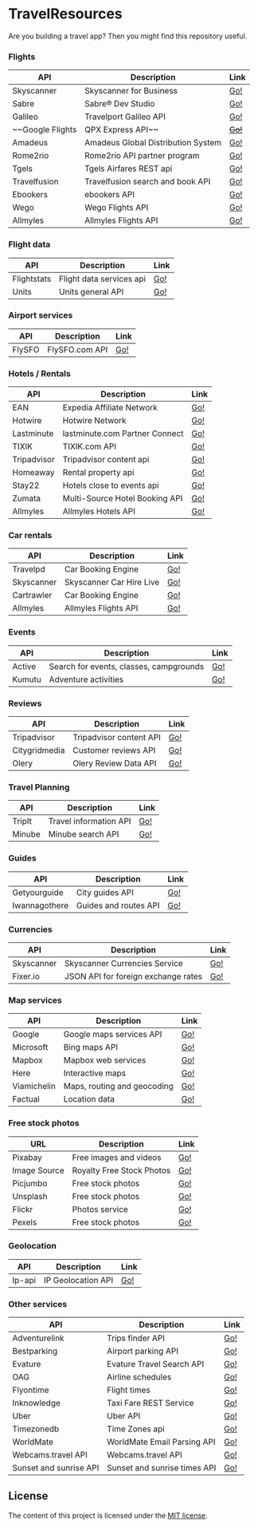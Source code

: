 # TravelResources
Are you building a travel app? Then you might find this repository useful.

### Flights

| API | Description | Link |
|---|---|---|
| Skyscanner | Skyscanner for Business | [Go!](https://partners.skyscanner.net/) |
| Sabre | Sabre® Dev Studio | [Go!](https://developer.sabre.com/docs/read/REST_APIs) |
| Galileo | Travelport Galileo API | [Go!](https://developer.travelport.com/app/developer-network/classic-apis) |
| ~~Google Flights | QPX Express API~~ | [~~Go!~~](https://developers.google.com/qpx-express/) |
| Amadeus | Amadeus Global Distribution System | [Go!](http://api.dev.amadeus.net/api/index.htm) |
| Rome2rio | Rome2rio API partner program | [Go!](https://www.rome2rio.com/documentation/) |
| Tgels | Tgels Airfares REST api | [Go!](http://www.tgels.com/tapi/) |
| Travelfusion | Travelfusion search and book API | [Go!](http://xmldocs.travelfusion.com/home/search-and-book-api) |
| Ebookers | ebookers API | [Go!](https://www.ebookers.com/p/network-affiliate) |
| Wego | Wego Flights API | [Go!](http://support.wan.travel/hc/en-us/articles/200191669) |
| Allmyles | Allmyles Flights API | [Go!](http://docs.allmyles.apiary.io/#) |

### Flight data

| API | Description | Link |
|---|---|---|
| Flightstats | Flight data services api | [Go!](https://developer.flightstats.com/api-docs/airports/v1) |
| Units | Units general API | [Go!](http://units.d8u.us) |

### Airport services

| API | Description | Link |
|---|---|---|
| FlySFO | FlySFO.com API | [Go!](http://www.flysfo.com/api-documentation) |

### Hotels / Rentals

| API | Description | Link |
|---|---|---|
| EAN | Expedia Affiliate Network | [Go!](http://developer.ean.com/) |
| Hotwire | Hotwire Network | [Go!](http://developer.hotwire.com/) |
| Lastminute | lastminute.com Partner Connect  | [Go!](http://connect.lastminute.com/Developer) |
| TIXIK | TIXIK.com API | [Go!](http://www.tixik.com/info/api/) |
| Tripadvisor | Tripadvisor content api | [Go!](https://developer-tripadvisor.com/content-api/) |
| Homeaway | Rental property api | [Go!](https://www.homeaway.com/platform/developer-api)
| Stay22 | Hotels close to events api | [Go!](https://www.stay22.com/embed)
| Zumata | Multi-Source Hotel Booking API | [Go!](https://zumata.com/travel-solutions/hotel-api/)
| Allmyles | Allmyles Hotels API | [Go!](http://docs.allmyles.apiary.io/#) |

### Car rentals

| API | Description | Link |
|---|---|---|
| Travelpd | Car Booking Engine | [Go!](http://www.travelpd.com/car-booking-engine) |
| Skyscanner | Skyscanner Car Hire Live | [Go!](http://business.skyscanner.net/portal/en-GB/Documentation/CarHireLivePricing) |
| Cartrawler | Car Booking Engine | [Go!](http://www.cartrawler.com/Cartrawler_Ajax_Booking_Engine.pdf) |
| Allmyles | Allmyles Flights API | [Go!](http://docs.allmyles.apiary.io/#) |

### Events

| API | Description | Link |
|---|---|---|
| Active | Search for events, classes, campgrounds | [Go!](http://developer.active.com/) |
| Kumutu | Adventure activities | [Go!](http://kumutu.com/api/methods) |

### Reviews

| API | Description | Link |
|---|---|---|
| Tripadvisor | Tripadvisor content API | [Go!](https://developer-tripadvisor.com/content-api/) |
| Citygridmedia | Customer reviews API | [Go!](http://docs.citygridmedia.com/display/citygridv2/Reviews+API) |
| Olery | Olery Review Data API | [Go!](http://www.olery.com/api/) |

### Travel Planning

| API | Description | Link |
|---|---|---|
| TripIt | Travel information API | [Go!](https://www.tripit.com/developer) |
| Minube | Minube search API | [Go!](http://www.minube.com/api) |

### Guides

| API | Description | Link |
|---|---|---|
| Getyourguide |  City guides API | [Go!](https://api.getyourguide.com/) |
| Iwannagothere |  Guides and routes API | [Go!](http://iwannagothere.com/api/index.html) |

### Currencies

| API | Description | Link |
|---|---|---|
| Skyscanner | Skyscanner Currencies Service | [Go!](http://business.skyscanner.net/portal/en-GB/Documentation/Currencies) |
| Fixer.io | JSON API for foreign exchange rates | [Go!](http://fixer.io/) |

### Map services

| API | Description | Link |
|---|---|---|
| Google | Google maps services API | [Go!](https://developers.google.com/maps/) |
| Microsoft | Bing maps API | [Go!](https://www.microsoft.com/maps/choose-your-bing-maps-API.aspx) |
| Mapbox | Mapbox web services | [Go!](https://www.mapbox.com/api-documentation/) |
| Here | Interactive maps | [Go!](https://developer.here.com/develop/javascript-api) |
| Viamichelin | Maps, routing and geocoding | [Go!](http://dev.viamichelin.com/) |
| Factual | Location data | [Go!](https://www.factual.com/solutions/developers) |

### Free stock photos

| URL | Description | Link |
|---|---|---|
| Pixabay  | Free images and videos | [Go!](https://pixabay.com/) |
| Image Source | Royalty Free Stock Photos | [Go!](http://www.imagesource.com/royalty-free) |
| Picjumbo  | Free stock photos | [Go!](https://www.picjumbo.com) |
| Unsplash  | Free stock photos | [Go!](https://unsplash.com/) |
| Flickr  | Photos service | [Go!](https://www.flickr.com/services/api/) |
| Pexels  | Free stock photos | [Go!](https://www.pexels.com/) |

### Geolocation

| API | Description | Link |
|---|---|---|
| Ip-api | IP Geolocation API | [Go!](http://ip-api.com/docs/) |

### Other services

| API | Description | Link |
|---|---|---|
| Adventurelink | Trips finder API | [Go!](http://api.adventurelink.com/) |
| Bestparking | Airport parking API | [Go!](http://www.bestparking.com/developers/) |
| Evature | Evature Travel Search API  | [Go!](http://freeapi.evature.com/) |
| OAG | Airline schedules  | [Go!](http://www.oag.com/schedules/schedulesondemand) |
| Flyontime | Flight times  | [Go!](http://www.flyontime.us/developers) |
| Inknowledge | Taxi Fare REST Service  | [Go!](http://inknowledge.co.uk/Products/TaxiFareWebServices.aspx) |
| Uber | Uber API  | [Go!](https://developer.uber.com/) |
| Timezonedb | Time Zones api  | [Go!](https://timezonedb.com/api) |
| WorldMate | WorldMate Email Parsing API  | [Go!](https://developers.worldmate.com/) |
| Webcams.travel API | Webcams.travel API  | [Go!](http://www.webcams.travel/developers/) |
| Sunset and sunrise API | Sunset and sunrise times API  | [Go!](http://sunrise-sunset.org/api) |

## License

The content of this project is licensed under the [MIT license](http://opensource.org/licenses/mit-license.php).
